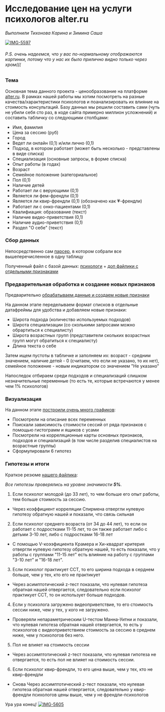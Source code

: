 # Исследование цен на услуги психологов alter.ru

*Выполнили Тихонова Карина и Зимина Саша*

<a href="https://ibb.co/8DHhKbW4"><img src="https://i.ibb.co/nsFWgBH8/IMG-5597.jpg" alt="IMG-5597" border="0"></a>

###### P.S. очень надеемся, что у вас по-нормальному отображаются картинки, потому что у нас их было прилично видно только через хром(((

### Тема
Основная тема данного проекта - ценообразование на платформе [alter.ru](https://alter.ru/psychologists). В рамках нашей работы мы хотим посмотреть на разные качества/характеристики психологов и поанализировать их влияние на стоимость консультаций. Базу данных мы решили составить сами (чуть не убили себя сто раз, в коде сайта примерно миллион усложнений) и составить табличку со следующими столбцами:

- Имя, фамилия
- Цена за сессию (руб)
- Город
- Ведет ли онлайн (0,1) и/или лично (0,1)
- Подход, в котором работает (может быть несколько - представлены в виде списка)
- Специализация (основные запросы, в форме списка)
- Опыт работы (в годах)
- Возраст
- Семейное положение (категориальное)
- Пол (0,1)
- Наличие детей
- Работает ли с верующими (0,1)
- Является ли фем-френдли (0,1)
- Является ли квир-френдли (0,1) (обозначено как 💗-френдли)
- Работает ли с онко-пациентами (0,1)
- Квалифиация: образование (текст)
- Наличие видео-приветствия (0,1)
- Наличие аудио-приветствия (0,1)
- Раздел "О себе" (текст)

### Сбор данных
Непосредственно сам [парсер](https://github.com/ZalexZimina/Psychologists-alter.ru/blob/main/01_parser.ipynb), в котором собрали все вышеперечисленное в одну таблицу 

Полученный файл с базой данных: [психологи](https://github.com/ZalexZimina/Psychologists-alter.ru/blob/main/psychologists_data.csv) + [доп файлики с отдельными признаками](https://github.com/ZalexZimina/Psychologists-alter.ru/blob/main/файлы%20для%20парсера)

### Предварительная обработка и создание новых признаков

Предварительно [обрабатываем данные и создаем новые признаки](https://github.com/ZalexZimina/Psychologists-alter.ru/blob/main/02_preprocessing.ipynb)

На данном этапе переделываем формат списков в отдельные датафреймы для удобства и добавляем новые признаки:
- Широта подхода (количество используемых подходов)
- Широта специализации (со сколькими запросами можно обрартиться к специалисту)
- Широта возрастных групп (представители скольких возрастных групп могут обратиться к специалисту)
- Длина текста о себе

Затем ищем пустоты в табличке и заполняем их: возраст - средним значением, наличие детей - 0 (считаем, что если не указано, то их нет), семейное положение - новым индикатором со значением "Не указано"

Напоследок отбираем среди подходов и специализаций слишком незначительные переменные (то есть те, которые встречаются у менее чем 1% психологов)

### Визуализация
На данном этапе [построили очень много графиков](https://github.com/ZalexZimina/Psychologists-alter.ru/blob/main/03_EDA.ipynb):
- Посмотрели на описание всех переменных
- Поискали зависимость стоимости сессий от ряда признаков с помощью гистограмм и ящиков с усами
- Посмотрели на корреляционные карты основных признаков, подходов и специализаций (в том числе разделив специалистов на возрастные группы)
- Сформулировали 6 гипотез

### Гипотезы и итоги
Краткое резюме [нашего файлика](https://github.com/ZalexZimina/Psychologists-alter.ru/blob/main/04_hypotheses.ipynb):

*Все гипотезы проверялись на уровне значимости **5%**.*

1. Если психолог молодой (до 33 лет), то чем больше его опыт работы, тем больше стоимость за сессию.
* Через коэффициент корреляции Спирмена отвергли нулевую гипотезу обратную нашей и показали, что связь сильная

2. Если психолог среднего возраста (от 34 до 44 лет), то если он работает с подростками 11-15 лет, то он также работает либо с детьми 3-10 лет, либо с подростками 16-18 лет
* С помощью V-коээфициента Крамера и Хи-квадрат критерия отвергли нулевую гипотезу обратную нашей, то есть показали, что у работы с группами "11-15 лет" есть влияние на работу с группами "3-10 лет" и "16-18 лет".

3. Если психолог практикует ССТ, то его ширина подхода в серднем больше, чем у тех, кто его не практикует
* Через асимптотический z-тест показали, что нулевая гипотеза обратная нашей отвергается, следовательно если психолог практикует ССТ, то он использует больше подходов.

4. Если у психолога загружено видеоприветствие, то его стоимость сессии ниже, чем у тех, у кого не загружено.
* Проверяли непараметрическим U-тестом Манна-Уитни и показали, что нулевая гипотеза обратная нашей отвергается, то есть у психологов с видеоприветствием стоимость за сессию в среднем ниже, чем у психологов без него.

5. Пол не влияет на стоимость сессии
* Через ассимптотический z-тест показали, что нулевая гипотеза не отвергается, то есть пол не влияет на стоимость сессии.

6. Если психолог квир-френдли, то его цена выше, чем у тех, кто не квир-френдли
* Снова Через ассимптотический z-тест показали, что нулевая гипотеза обратная нашей отвергается, следовательно у квир-френдли психологов цены выше, чем у не френдли-психологов


Ура ура конец!
<a href="https://ibb.co/NnWqcSC5"><img src="https://i.ibb.co/QjYVydQL/IMG-5605.jpg" alt="IMG-5605" border="0"></a>
